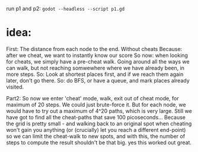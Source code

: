 
run p1 and p2: `godot --headless --script p1.gd`

idea: 
===

First: The distance from each node to the end. Without cheats
Because: after we cheat, we want to instantly know our score
So now: when looking for cheats, we simply have a pre-cheat walk. Going around all the ways we can walk, but not reaching somwewhere where we have already been, in more steps. So: Look at shortest places first, and if we reach them again later, don't go there. 
So: do BFS, or have a queue, and mark places already visited. 


Part2: 
So now we enter 'cheat' mode, walk, exit out of cheat mode, for maximum of 20 steps. 
We could just brute-force it. But for each node, we would have to try out a maximum of 4^20 paths, which is very large. Still we have got to find all the cheat-paths that save 100 picoseconds...
Because the grid is pretty small - and walking back to an original spot when cheating won't gain you anything (or (crucially) let you reach a different end-point) so we can limit the cheat-walk to new spots, and with this, the number of steps to compute the result shouldn't be that big.
yes this worked out great.
